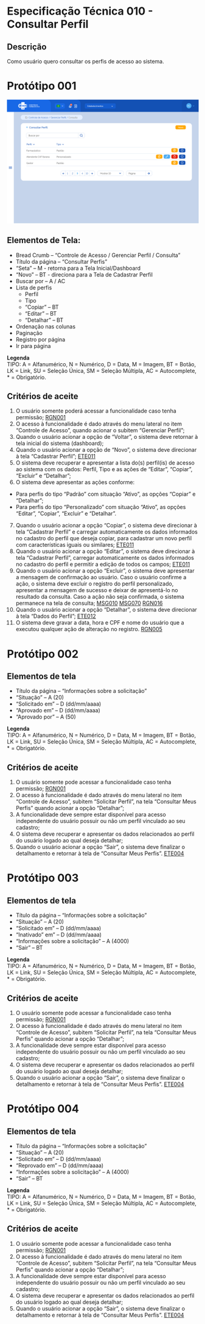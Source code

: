 # Especificação Técnica 010 - Consultar Perfil

## Descrição
Como usuário quero consultar os perfis de acesso ao sistema. 

# Protótipo 001
![alt text](../imagens/ete-010-prot-001.png)

## Elementos de Tela:
* Bread Crumb – “Controle de Acesso / Gerenciar Perfil / Consulta” 
* Título da página – “Consultar Perfis” 
* “Seta” – M - retorna para a Tela Inicial/Dashboard 
* “Novo” – BT - direciona para a Tela de Cadastrar Perfil 
* Buscar por – A / AC 
* Lista de perfis 
    * Perfil 
    * Tipo 
    * “Copiar” – BT 
    * “Editar” – BT 
    * “Detalhar” – BT 
* Ordenação nas colunas 
* Paginação 
* Registro por página 
* Ir para página 

**Legenda**  
TIPO: A = Alfanumérico, N = Numérico, D = Data, M = Imagem, BT = Botão, LK = Link, SU = Seleção Única, SM = Seleção Múltipla, AC = Autocomplete, * = Obrigatório. 

## Critérios de aceite 
1. O usuário somente poderá acessar a funcionalidade caso tenha permissão; [RGN001](DocumentoDeRegrasv2.md#rgn001)
2. O acesso à funcionalidade é dado através do menu lateral no item “Controle de Acesso”, quando acionar o subitem “Gerenciar Perfil”; 
3. Quando o usuário acionar a opção de “Voltar”, o sistema deve retornar à tela inicial do sistema (dashboard); 
4. Quando o usuário acionar a opção de “Novo”, o sistema deve direcionar à tela “Cadastrar Perfil”; [ETE011](ETE011.md)
5. O sistema deve recuperar e apresentar a lista do(s) perfil(is) de acesso ao sistema com os dados: Perfil, Tipo e as ações de “Editar”, “Copiar”, “Excluir” e “Detalhar”; 
6. O sistema deve apresentar as ações conforme: 
* Para perfis do tipo “Padrão” com situação “Ativo”, as opções “Copiar” e “Detalhar”; 
* Para perfis do tipo “Personalizado” com situação “Ativo”, as opções “Editar”, “Copiar”, “Excluir” e “Detalhar”. 
7. Quando o usuário acionar a opção “Copiar”, o sistema deve direcionar à tela “Cadastrar Perfil” e carregar automaticamente os dados informados no cadastro do perfil que deseja copiar, para cadastrar um novo perfil com características iguais ou similares; [ETE011](ETE011.md)
8. Quando o usuário acionar a opção “Editar”, o sistema deve direcionar à tela “Cadastrar Perfil”, carregar automaticamente os dados informados no cadastro do perfil e permitir a edição de todos os campos; [ETE011](ETE011.md)
9. Quando o usuário acionar a opção “Excluir”, o sistema deve apresentar a mensagem de confirmação ao usuário. Caso o usuário confirme a ação, o sistema deve excluir o registro do perfil personalizado, apresentar a mensagem de sucesso e deixar de apresentá-lo no resultado da consulta. Caso a ação não seja confirmada, o sistema permanece na tela de consulta; [MSG010](DocumentoDeMensagensv2.md#msg010) [MSG070](DocumentoDeMensagensv2.md#msg070) [RGN016](DocumentoDeRegrasv2.md#rgn016)
10. Quando o usuário acionar a opção “Detalhar”, o sistema deve direcionar à tela “Dados do Perfil”; [ETE012](ETE012.md)
11. O sistema deve gravar a data, hora e CPF e nome do usuário que a executou qualquer ação de alteração no registro. [RGN005](DocumentoDeRegrasv2.md#rgn005)

# Protótipo 002

## Elementos de tela
* Título da página – “Informações sobre a solicitação” 
* “Situação” – A (20) 
* “Solicitado em” – D (dd/mm/aaaa) 
* “Aprovado em” – D (dd/mm/aaaa) 
* “Aprovado por” – A (50)

**Legenda**  
TIPO: A = Alfanumérico, N = Numérico, D = Data, M = Imagem, BT = Botão, LK = Link, SU = Seleção Única, SM = Seleção Múltipla, AC = Autocomplete, * = Obrigatório. 

## Critérios de aceite
1. O usuário somente pode acessar a funcionalidade caso tenha permissão; [RGN001](DocumentoDeRegrasv2.md#rgn001)
2. O acesso à funcionalidade é dado através do menu lateral no item “Controle de Acesso”, subitem “Solicitar Perfil”, na tela “Consultar Meus Perfis” quando acionar a opção “Detalhar”;   
3. A funcionalidade deve sempre estar disponível para acesso independente do usuário possuir ou não um perfil vinculado ao seu cadastro; 
4. O sistema deve recuperar e apresentar os dados relacionados ao perfil do usuário logado ao qual deseja detalhar; 
5. Quando o usuário acionar a opção “Sair”, o sistema deve finalizar o detalhamento e retornar à tela de “Consultar Meus Perfis”. [ETE004](ETE004.md)

# Protótipo 003

## Elementos de tela
* Título da página – “Informações sobre a solicitação” 
* “Situação” – A (20) 
* “Solicitado em” – D (dd/mm/aaaa) 
* “Inativado” em” – D (dd/mm/aaaa) 
* “Informações sobre a solicitação” – A (4000) 
* “Sair” – BT

**Legenda**  
TIPO: A = Alfanumérico, N = Numérico, D = Data, M = Imagem, BT = Botão, LK = Link, SU = Seleção Única, SM = Seleção Múltipla, AC = Autocomplete, * = Obrigatório. 

## Critérios de aceite
1. O usuário somente pode acessar a funcionalidade caso tenha permissão; [RGN001](DocumentoDeRegrasv2.md#rgn001)
2. O acesso à funcionalidade é dado através do menu lateral no item “Controle de Acesso”, subitem “Solicitar Perfil”, na tela “Consultar Meus Perfis” quando acionar a opção “Detalhar”;   
3. A funcionalidade deve sempre estar disponível para acesso independente do usuário possuir ou não um perfil vinculado ao seu cadastro; 
4. O sistema deve recuperar e apresentar os dados relacionados ao perfil do usuário logado ao qual deseja detalhar; 
5. Quando o usuário acionar a opção “Sair”, o sistema deve finalizar o detalhamento e retornar à tela de “Consultar Meus Perfis”. [ETE004](ETE004.md)

# Protótipo 004

## Elementos de tela
* Título da página – “Informações sobre a solicitação” 
* “Situação” – A (20) 
* “Solicitado em” – D (dd/mm/aaaa) 
* “Reprovado em” – D (dd/mm/aaaa) 
* “Informações sobre a solicitação” – A (4000) 
* “Sair” – BT 

**Legenda**  
TIPO: A = Alfanumérico, N = Numérico, D = Data, M = Imagem, BT = Botão, LK = Link, SU = Seleção Única, SM = Seleção Múltipla, AC = Autocomplete, * = Obrigatório. 

## Critérios de aceite
1. O usuário somente pode acessar a funcionalidade caso tenha permissão; [RGN001](DocumentoDeRegrasv2.md#rgn001)
2. O acesso à funcionalidade é dado através do menu lateral no item “Controle de Acesso”, subitem “Solicitar Perfil”, na tela “Consultar Meus Perfis” quando acionar a opção “Detalhar”;   
3. A funcionalidade deve sempre estar disponível para acesso independente do usuário possuir ou não um perfil vinculado ao seu cadastro; 
4. O sistema deve recuperar e apresentar os dados relacionados ao perfil do usuário logado ao qual deseja detalhar; 
5. Quando o usuário acionar a opção “Sair”, o sistema deve finalizar o detalhamento e retornar à tela de “Consultar Meus Perfis”. [ETE004](ETE004.md)